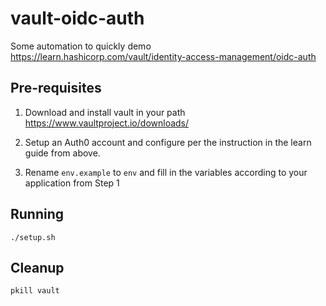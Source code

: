 # vault-oidc-auth

Some automation to quickly demo https://learn.hashicorp.com/vault/identity-access-management/oidc-auth

## Pre-requisites

1. Download and install vault in your path https://www.vaultproject.io/downloads/

2. Setup an Auth0 account and configure per the instruction in the learn guide from above. 

3. Rename `env.example` to `env` and fill in the variables according to your application from Step 1

## Running

```
./setup.sh
```

## Cleanup

```
pkill vault
```